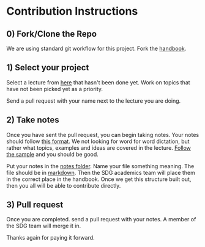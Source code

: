 # Contribution Instructions

## 0) Fork/Clone the Repo

We are using standard git workflow for this project. Fork the [handbook](https://github.com/suncoast-devs/handbook).

## 1) Select your project

Select a lecture from [here](./lectures-to-do.md) that hasn't been done yet. Work on topics that have not been picked yet as a priority.

Send a pull request with your name next to the lecture you are doing.

## 2) Take notes

Once you have sent the pull request, you can begin taking notes. Your notes should follow [this format](./lecture-note-template.md). We not looking for word for word dictation, but rather what topics, examples and ideas are covered in the lecture. [Follow the sample](./sample-lecture-notes.md) and you should be good.

Put your notes in the [notes folder](./notes). Name your file something meaning. The file should be in [markdown](https://guides.github.com/features/mastering-markdown/). Then the SDG academics team will place them in the correct place in the handbook. Once we get this structure built out, then you all will be able to contribute directly.

## 3) Pull request

Once you are completed. send a pull request with your notes. A member of the SDG team will merge it in.

Thanks again for paying it forward.
